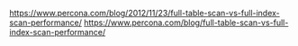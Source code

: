 

https://www.percona.com/blog/2012/11/23/full-table-scan-vs-full-index-scan-performance/
https://www.percona.com/blog/full-table-scan-vs-full-index-scan-performance/
